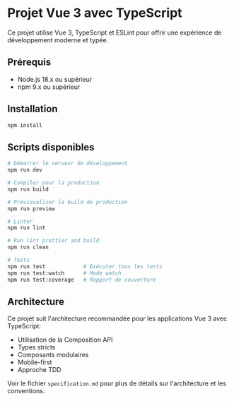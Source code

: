 # Projet Vue 3 avec TypeScript

Ce projet utilise Vue 3, TypeScript et ESLint pour offrir une expérience de développement moderne et typée.

## Prérequis

- Node.js 18.x ou supérieur
- npm 9.x ou supérieur

## Installation

```bash
npm install
```

## Scripts disponibles

```bash
# Démarrer le serveur de développement
npm run dev

# Compiler pour la production
npm run build

# Prévisualiser la build de production
npm run preview

# Linter
npm run lint

# Run lint prettier and build
npm run clean

# Tests
npm run test            # Exécuter tous les tests
npm run test:watch      # Mode watch
npm run test:coverage   # Rapport de couverture
```

## Architecture

Ce projet suit l'architecture recommandée pour les applications Vue 3 avec TypeScript:

- Utilisation de la Composition API
- Types stricts
- Composants modulaires
- Mobile-first
- Approche TDD

Voir le fichier `specification.md` pour plus de détails sur l'architecture et les conventions. 